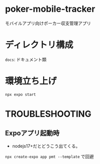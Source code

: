 # poker-mobile-tracker
モバイルアプリ向けポーカー収支管理アプリ

# ディレクトリ構成
`docs`: ドキュメント類


# 環境立ち上げ
`npx expo start`

# TROUBLESHOOTING

## Expoアプリ起動時

- nodejs17+だとどうこう出てくる。

`npx create-expo app pmt --template` で回避